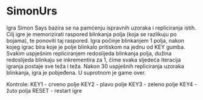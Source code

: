 # SimonUrs

Igra Simon Says bazira se na pamćenju ispravnih uzoraka i repliciranja istih. Cilj igre je memorizirati raspored blinkanja polja (koja se razlikuju po bojama), te ponoviti taj raspored. Igra počinje blinkanjem 1 polja, nakon
kojeg igrac bira koje je polje blinkalo pritiskom na jednu od KEY gumba. Svakim uspješnim repliciranjem redoslijeda blinkanja polja, dužina redoslijeda blinkaju se inkrementira za 1, čime svaka sljedeća iteracija igranja postaje sve 
teža i teža. Nakon 30 uspješnih repliciranja uzoraka blinkanja, igra je pobjeđena. U suprotnom je game over.

Kontrole: KEY1 - crveno polje
		  KEY2 - plavo polje
		  KEY3 - zeleno polje
		  KEY4 - žuto polja
		  RESET - restart igre